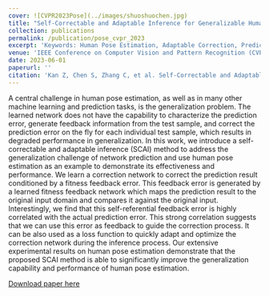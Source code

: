 ```yaml
---
cover: ![CVPR2023Pose](../images/shuoshuochen.jpg)
title: "Self-Correctable and Adaptable Inference for Generalizable Human Pose Estimation"
collection: publications
permalink: /publication/pose_cvpr_2023
excerpt: 'Keywords: Human Pose Estimation, Adaptable Correction, Prediction Optimization'
venue: 'IEEE Conference on Computer Vision and Pattern Recognition (CVPR)'
date: 2023-06-01
paperurl: ''
citation: 'Kan Z, Chen S, Zhang C, et al. Self-Correctable and Adaptable Inference for Generalizable Human Pose Estimation[C]//Proceedings of the IEEE/CVF Conference on Computer Vision and Pattern Recognition. 2023: 5537-5546.'
---
```

A central challenge in human pose estimation, as well as in many other machine learning and prediction tasks, is the generalization problem. The learned network does not have the capability to characterize the prediction error, generate feedback information from the test sample, and correct the prediction error on the fly for each individual test sample, which results in degraded performance in generalization. In this work, we introduce a self-correctable and adaptable inference (SCAI) method to address the generalization challenge of network prediction and use human pose estimation as an example to demonstrate its effectiveness and performance. We learn a correction network to correct the prediction result conditioned by a fitness feedback error. This feedback error is generated by a learned fitness feedback network which maps the prediction result to the original input domain and compares it against the original input. Interestingly, we find that this self-referential feedback error is highly correlated with the actual prediction error. This strong correlation suggests that we can use this error as feedback to guide the correction process. It can be also used as a loss function to quickly adapt and optimize the correction network during the inference process. Our extensive experimental results on human pose estimation demonstrate that the proposed SCAI method is able to significantly improve the generalization capability and performance of human pose estimation.


[Download paper here](http://PhoebeChen123.github.io/files/pose_cvpr_2023.pdf)

